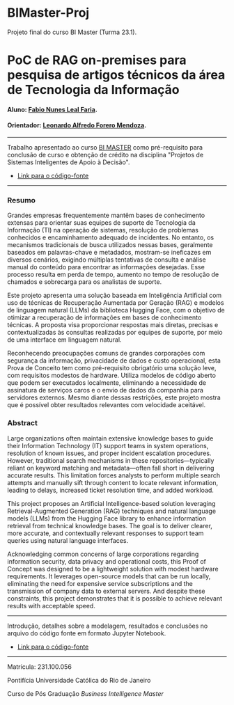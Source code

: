 # BIMaster-Proj
Projeto final do curso BI Master (Turma 23.1).

# PoC de RAG on-premises para pesquisa de artigos técnicos da área de Tecnologia da Informação

#### Aluno: [Fabio Nunes Leal Faria](https://github.com/fabiofaria-git/BIMaster-Proj).
#### Orientador: [Leonardo Alfredo Forero Mendoza](https://github.com/leofome8).

---

Trabalho apresentado ao curso [BI MASTER](https://ica.puc-rio.ai/bi-master) como pré-requisito para conclusão de curso e obtenção de crédito na disciplina "Projetos de Sistemas Inteligentes de Apoio à Decisão".

<!-- para os links a seguir, caso os arquivos estejam no mesmo repositório que este README, não há necessidade de incluir o link completo: basta incluir o nome do arquivo, com extensão, que o GitHub completa o link corretamente -->
- [Link para o código-fonte](https://github.com/fabiofaria-git/BIMaster-Proj/blob/main/proj-bimaster-v2%20(Final).ipynb)

---

### Resumo

Grandes empresas frequentemente mantêm bases de conhecimento extensas para orientar suas equipes de suporte de Tecnologia da Informação (TI) na operação de sistemas, resolução de problemas conhecidos e encaminhamento adequado de incidentes. No entanto, os mecanismos tradicionais de busca utilizados nessas bases, geralmente baseados em palavras-chave e metadados, mostram-se ineficazes em diversos cenários, exigindo múltiplas tentativas de consulta e análise manual do conteúdo para encontrar as informações desejadas. Esse processo resulta em perda de tempo, aumento no tempo de resolução de chamados e sobrecarga para os analistas de suporte.

Este projeto apresenta uma solução baseada em Inteligência Artificial com uso de técnicas de Recuperação Aumentada por Geração (RAG) e modelos de linguagem natural (LLMs) da biblioteca Hugging Face, com o objetivo de otimizar a recuperação de informações em bases de conhecimento técnicas. A proposta visa proporcionar respostas mais diretas, precisas e contextualizadas às consultas realizadas por equipes de suporte, por meio de uma interface em linguagem natural.

Reconhecendo preocupações comuns de grandes corporações com segurança da informação, privacidade de dados e custo operacional, esta Prova de Conceito tem como pré-requisito obrigatório uma solução leve, com requisitos modestos de hardware. Utiliza modelos de código aberto que podem ser executados localmente, eliminando a necessidade de assinatura de serviços caros e o envio de dados da companhia para servidores externos. Mesmo diante dessas restrições, este projeto mostra que é possível obter resultados relevantes com velocidade aceitável.

### Abstract

Large organizations often maintain extensive knowledge bases to guide their Information Technology (IT) support teams in system operations, resolution of known issues, and proper incident escalation procedures. However, traditional search mechanisms in these repositories—typically reliant on keyword matching and metadata—often fall short in delivering accurate results. This limitation forces analysts to perform multiple search attempts and manually sift through content to locate relevant information, leading to delays, increased ticket resolution time, and added workload.

This project proposes an Artificial Intelligence-based solution leveraging Retrieval-Augmented Generation (RAG) techniques and natural language models (LLMs) from the Hugging Face library to enhance information retrieval from technical knowledge bases. The goal is to deliver clearer, more accurate, and contextually relevant responses to support team queries using natural language interfaces.

Acknowledging common concerns of large corporations regarding information security, data privacy and operational costs, this Proof of Concept was designed to be a lightweight solution with modest hardware requirements. It leverages open-source models that can be run locally, eliminating the need for expensive service subscriptions and the transmission of company data to external servers. And despite these constraints, this project demonstrates that it is possible to achieve relevant results with acceptable speed.

---

Introdução, detalhes sobre a modelagem, resultados e conclusões no arquivo do código fonte em formato Jupyter Notebook.
- [Link para o código-fonte](https://github.com/fabiofaria-git/BIMaster-Proj/blob/main/proj-bimaster-v2%20(Final).ipynb)

---

Matrícula: 231.100.056

Pontifícia Universidade Católica do Rio de Janeiro

Curso de Pós Graduação *Business Intelligence Master*
